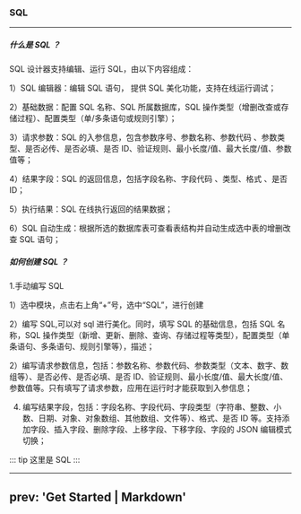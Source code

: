 ### SQL

---

##### 什么是 SQL ？

SQL 设计器支持编辑、运行 SQL，由以下内容组成：

1）SQL 编辑器：编辑 SQL 语句， 提供 SQL 美化功能，支持在线运行调试；

2）基础数据：配置 SQL 名称、SQL 所属数据库，SQL 操作类型（增删改查或存储过程）、配置类型（单/多条语句或规则引擎）；

3）请求参数：SQL 的入参信息，包含参数序号、参数名称、参数代码 、参数类型、是否必传、是否必填、是否 ID、验证规则、最小长度/值、最大长度/值、参数值等；

4）结果字段：SQL 的返回信息，包括字段名称、字段代码 、类型、格式 、是否 ID；

5）执行结果：SQL 在线执行返回的结果数据；

6）SQL 自动生成：根据所选的数据库表可查看表结构并自动生成选中表的增删改查 SQL 语句；

##### 如何创建 SQL ？

1.手动编写 SQL

1）选中模块，点击右上角“+”号，选中“SQL”，进行创建

2）编写 SQL,可以对 sql 进行美化。同时，填写 SQL 的基础信息，包括 SQL 名称，SQL 操作类型（新增、更新、删除、查询、存储过程等类型），配置类型（单条语句、多条语句、规则引擎等），描述；

2）编写请求参数信息，包括：参数名称、参数代码、参数类型（文本、数字、数组等）、是否必传、是否必填、是否 ID、验证规则、最小长度/值、最大长度/值、参数值等。只有填写了请求参数，应用在运行时才能获取到入参信息；

4. 编写结果字段，包括：字段名称、字段代码、字段类型（字符串、整数、小数、日期、对象、对象数组、其他数组、文件等）、格式、是否 ID 等。支持添加字段、插入字段、删除字段、上移字段、下移字段、字段的 JSON 编辑模式切换；

::: tip
这里是 SQL
:::

---

## prev: 'Get Started | Markdown'

